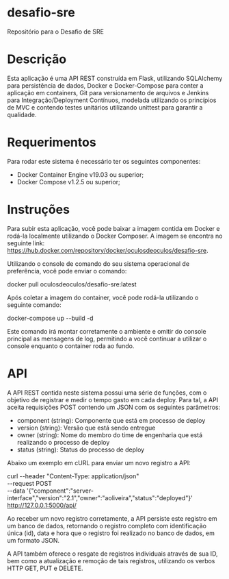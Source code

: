 # desafio-sre
Repositório para o Desafio de SRE


# Descrição

Esta aplicação é uma API REST construída em Flask, utilizando SQLAlchemy para persistência de dados, Docker e Docker-Compose para conter a aplicação em containers, Git para versionamento de arquivos e Jenkins para Integração/Deployment Contínuos, modelada utilizando os princípios de MVC e contendo testes unitários utilizando unittest para garantir a qualidade.


# Requerimentos 

Para rodar este sistema é necessário ter os seguintes componentes:
- Docker Container Engine v19.03 ou superior;
- Docker Compose v1.2.5 ou superior;

# Instruções

Para subir esta aplicação, você pode baixar a imagem contida em Docker e rodá-la localmente utilizando o Docker Composer. A imagem se encontra no seguinte link: https://hub.docker.com/repository/docker/oculosdeoculos/desafio-sre.

Utilizando o console de comando do seu sistema operacional de preferência, você pode enviar o comando:

docker pull oculosdeoculos/desafio-sre:latest

Após coletar a imagem do container, você pode rodá-la utilizando o seguinte comando:

docker-compose up --build -d

Este comando irá montar corretamente o ambiente e omitir do console principal as mensagens de log, permitindo a você continuar a utilizar o console enquanto o container roda ao fundo.


# API

A API REST contida neste sistema possui uma série de funções, com o objetivo de registrar e medir o tempo gasto em cada deploy. Para tal, a API aceita requisições POST contendo um JSON com os seguintes parâmetros:

- component (string): Componente que está em processo de deploy
- version (string): Versão que está sendo entregue
- owner (string): Nome do membro do time de engenharia que está realizando o processo de deploy
- status (string): Status do processo de deploy

Abaixo um exemplo em cURL para enviar um novo registro a API:

curl --header "Content-Type: application/json" \
  --request POST \
  --data '{"component":"server-interface","version":"2.1","owner":"aoliveira","status":"deployed"}' \
  http://127.0.0.1:5000/api/


Ao receber um novo registro corretamente, a API persiste este registro em um banco de dados, retornando o registro completo com identificação única (id), data e hora que o registro foi realizado no banco de dados, em um formato JSON.

A API também oferece o resgate de registros individuais através de sua ID, bem como a atualização e remoção de tais registros, utilizando os verbos HTTP GET, PUT e DELETE.

